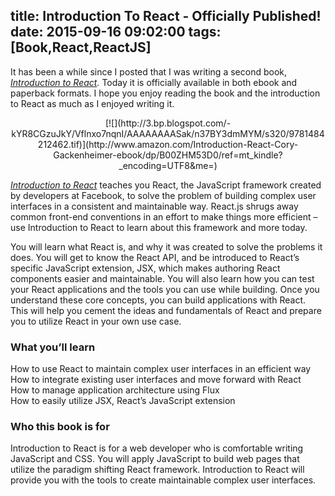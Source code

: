 title: Introduction To React - Officially Published!
date: 2015-09-16 09:02:00
tags: [Book,React,ReactJS]
---

It has been a while since I posted that I was writing a second book, _[Introduction to React](http://www.amazon.com/Introduction-React-Cory-Gackenheimer/dp/1484212460/ref=sr_1_1?ie=UTF8&qid=1442342177&sr=8-1)._ Today it is officially available in both ebook and paperback formats. I hope you enjoy reading the book and the introduction to React as much as I enjoyed writing it.  

<div class="separator" style="clear: both; text-align: center;">[![](http://3.bp.blogspot.com/-kYR8CGzuJkY/Vflnxo7nqnI/AAAAAAAASak/n37BY3dmMYM/s320/9781484212462.tif)](http://www.amazon.com/Introduction-React-Cory-Gackenheimer-ebook/dp/B00ZHM53D0/ref=mt_kindle?_encoding=UTF8&me=)</div>

_[Introduction to React](http://www.amazon.com/Introduction-React-Cory-Gackenheimer-ebook/dp/B00ZHM53D0/ref=mt_kindle?_encoding=UTF8&me=)_ teaches you React, the JavaScript framework created by developers at Facebook, to solve the problem of building complex user interfaces in a consistent and maintainable way. React.js shrugs away common front-end conventions in an effort to make things more efficient – use Introduction to React to learn about this framework and more today.  

You will learn what React is, and why it was created to solve the problems it does. You will get to know the React API, and be introduced to React’s specific JavaScript extension, JSX, which makes authoring React components easier and maintainable. You will also learn how you can test your React applications and the tools you can use while building. Once you understand these core concepts, you can build applications with React. This will help you cement the ideas and fundamentals of React and prepare you to utilize React in your own use case.  

### What you’ll learn

How to use React to maintain complex user interfaces in an efficient way  
How to integrate existing user interfaces and move forward with React  
How to manage application architecture using Flux  
How to easily utilize JSX, React’s JavaScript extension  

### Who this book is for

Introduction to React is for a web developer who is comfortable writing JavaScript and CSS. You will apply JavaScript to build web pages that utilize the paradigm shifting React framework. Introduction to React will provide you with the tools to create maintainable complex user interfaces.